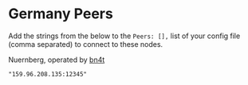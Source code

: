 # Germany Peers

Add the strings from the below to the `Peers: [],` list of your config file (comma separated) to connect to these nodes.

Nuernberg, operated by [bn4t](https://github.com/bn4t/)

`"159.96.208.135:12345"`
